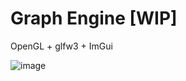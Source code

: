 # Graph Engine [WIP]

OpenGL + glfw3 + ImGui

![image](https://github.com/Dolaxom/CPP_GraphEngine/assets/51160711/93dae94d-1964-4e05-8244-1ea9340e63c3)

